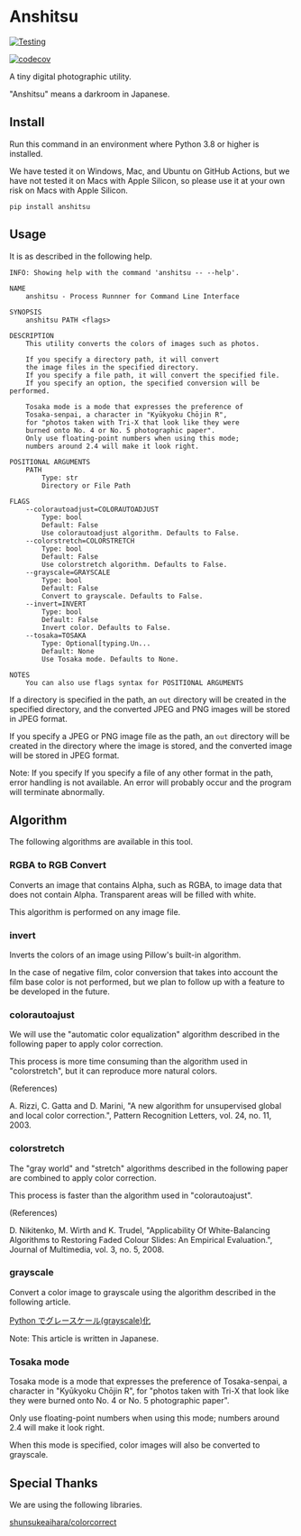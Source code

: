 # Anshitsu

[![Testing](https://github.com/huideyeren/anshitsu/actions/workflows/testing.yml/badge.svg)](https://github.com/huideyeren/anshitsu/actions/workflows/testing.yml)

[![codecov](https://codecov.io/gh/huideyeren/anshitsu/branch/main/graph/badge.svg?token=ZYRX8NBTLQ)](https://codecov.io/gh/huideyeren/anshitsu)

A tiny digital photographic utility.

"Anshitsu" means a darkroom in Japanese.

## Install

Run this command in an environment where Python 3.8 or higher is installed.

We have tested it on Windows, Mac, and Ubuntu on GitHub Actions, but we have not tested it on Macs with Apple Silicon, so please use it at your own risk on Macs with Apple Silicon.

``` shell
pip install anshitsu
```

## Usage

It is as described in the following help.

``` shell
INFO: Showing help with the command 'anshitsu -- --help'.

NAME
    anshitsu - Process Runnner for Command Line Interface

SYNOPSIS
    anshitsu PATH <flags>

DESCRIPTION
    This utility converts the colors of images such as photos.

    If you specify a directory path, it will convert
    the image files in the specified directory.
    If you specify a file path, it will convert the specified file.
    If you specify an option, the specified conversion will be performed.

    Tosaka mode is a mode that expresses the preference of
    Tosaka-senpai, a character in "Kyūkyoku Chōjin R",
    for "photos taken with Tri-X that look like they were
    burned onto No. 4 or No. 5 photographic paper".
    Only use floating-point numbers when using this mode;
    numbers around 2.4 will make it look right.

POSITIONAL ARGUMENTS
    PATH
        Type: str
        Directory or File Path

FLAGS
    --colorautoadjust=COLORAUTOADJUST
        Type: bool
        Default: False
        Use colorautoadjust algorithm. Defaults to False.
    --colorstretch=COLORSTRETCH
        Type: bool
        Default: False
        Use colorstretch algorithm. Defaults to False.
    --grayscale=GRAYSCALE
        Type: bool
        Default: False
        Convert to grayscale. Defaults to False.
    --invert=INVERT
        Type: bool
        Default: False
        Invert color. Defaults to False.
    --tosaka=TOSAKA
        Type: Optional[typing.Un...
        Default: None
        Use Tosaka mode. Defaults to None.

NOTES
    You can also use flags syntax for POSITIONAL ARGUMENTS
```

If a directory is specified in the path, an `out` directory will be created in the specified directory, and the converted JPEG and PNG images will be stored in JPEG format.

If you specify a JPEG or PNG image file as the path, an `out` directory will be created in the directory where the image is stored, and the converted image will be stored in JPEG format.

Note: If you specify
If you specify a file of any other format in the path, error handling is not available. An error will probably occur and the program will terminate abnormally.

## Algorithm

The following algorithms are available in this tool.

### RGBA to RGB Convert

Converts an image that contains Alpha, such as RGBA, to image data that does not contain Alpha.
Transparent areas will be filled with white.

This algorithm is performed on any image file.

### invert

Inverts the colors of an image using Pillow's built-in algorithm.

In the case of negative film, color conversion that takes into account the film base color is not performed, but we plan to follow up with a feature to be developed in the future.

### colorautoajust

We will use the "automatic color equalization" algorithm described in the following paper to apply color correction.

This process is more time consuming than the algorithm used in "colorstretch", but it can reproduce more natural colors.

(References)

A. Rizzi, C. Gatta and D. Marini, "A new algorithm for unsupervised global and local color correction.", Pattern Recognition Letters, vol. 24, no. 11, 2003.

### colorstretch

The "gray world" and "stretch" algorithms described in the following paper are combined to apply color correction.

This process is faster than the algorithm used in "colorautoajust".

(References)

D. Nikitenko, M. Wirth and K. Trudel, "Applicability Of White-Balancing Algorithms to Restoring Faded Colour Slides: An Empirical Evaluation.", Journal of Multimedia, vol. 3, no. 5, 2008.

### grayscale

Convert a color image to grayscale using the algorithm described in the following article.

[Python でグレースケール(grayscale)化](https://qiita.com/yoya/items/dba7c40b31f832e9bc2a#pilpillow-%E3%81%A7%E3%82%B0%E3%83%AC%E3%83%BC%E3%82%B9%E3%82%B1%E3%83%BC%E3%83%AB%E5%8C%96-numpy-%E3%81%A7%E4%BD%8E%E8%BC%9D%E5%BA%A6%E5%AF%BE%E5%BF%9C)

Note: This article is written in Japanese.

### Tosaka mode

Tosaka mode is a mode that expresses the preference of Tosaka-senpai, a character in "Kyūkyoku Chōjin R", for "photos taken with Tri-X that look like they were burned onto No. 4 or No. 5 photographic paper".

Only use floating-point numbers when using this mode; numbers around 2.4 will make it look right.

When this mode is specified, color images will also be converted to grayscale.

## Special Thanks

We are using the following libraries.

[shunsukeaihara/colorcorrect](https://github.com/shunsukeaihara/colorcorrect)

